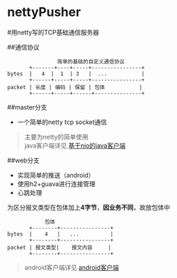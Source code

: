 nettyPusher
===========

#用netty写的TCP基础通信服务器 


##通信协议

	                简单的基础的自定义通信协议       
 	  	   +-------+----+-----+----------------+     
	bytes  |   4  |  1  | 3   |  ...           |
	 	   +------+-----+-----+----------------+     
	packet | 长度 | 编码 | 保留 | 包体           |
	       +------+-----+------+---------------+ 

##master分支
* 一个简单的netty tcp socket通信
> 主要为netty的简单使用  
> java客户端详见 [基于nio的java客户端](https://github.com/flatychen/nettyPusherClient)

##web分支

*  实现简单的推送（android）  
*  使用h2+guava进行连接管理
*  心跳处理

为区分报文类型在包体加上**4字节**，**因业务不同**，故放包体中

  				包体       
 	  	   +--------+----------------+     
	bytes  |    4   |   ...          |
	 	   +--------+----------------+   
	packet | 报文类型|    报文内容     |
	       +--------+----------------+ 

> android客户端详见 [android客户端](https://github.com/flatychen/nettyPusherAndroid)
 

